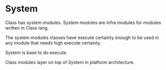 # System

Class has system modules. System modules are infra modules for modules written in Class lang.

The system modules classes have execute certainty enough to be used in any module that needs high execute certainty.

System is base to do execute.

Class modules layer on top of System in platform architecture.